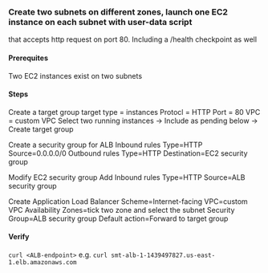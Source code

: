 ### Create two subnets on different zones, launch one EC2 instance on each subnet with user-data script
that accepts http request on port 80. Including a /health checkpoint as well

#### Prerequites

Two EC2 instances exist on two subnets 

#### Steps

Create a target group
  target type = instances
  Protocl = HTTP
  Port = 80
  VPC = custom VPC
  Select two running instances -> Include as pending below -> Create target group
  
Create a security group for ALB
  Inbound rules
    Type=HTTP
	Source=0.0.0.0/0
  Outbound rules
    Type=HTTP 
    Destination=EC2 security group

Modify EC2 security group
  Add Inbound rules
    Type=HTTP
    Source=ALB security group	
	
Create Application Load Balancer
  Scheme=Internet-facing
  VPC=custom VPC
  Availability Zones=tick two zone and select the subnet
  Security Group=ALB security group
  Default action=Forward to target group 
  
  
#### Verify

`curl <ALB-endpoint>`
e.g. `curl smt-alb-1-1439497827.us-east-1.elb.amazonaws.com`
